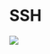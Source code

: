 # SSH

<img src="https://th.bing.com/th/id/R.c67587c50213be3c78b59c6d0a56238f?rik=RcIeTpX8fnpoPg&riu=http%3a%2f%2fwww.quickmeme.com%2fimg%2f92%2f92cf028ec8b2f5a300a3c4db62e6ad023d0e2d390663fbdf92cc62a0faeee75d.jpg&ehk=EauybrRVcj06WLd33GVvSRuvuKWdH8bfoyZjkp%2f9Bk0%3d&risl=&pid=ImgRaw&r=0">
